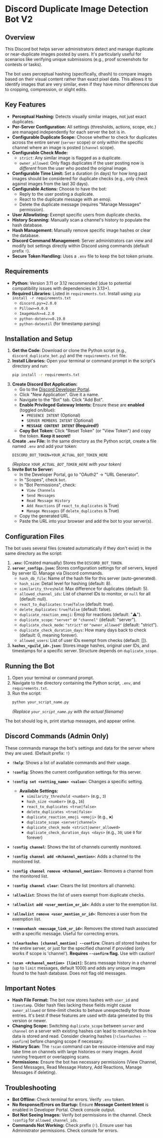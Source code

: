 # Discord Duplicate Image Detection Bot V2

## Overview

This Discord bot helps server administrators detect and manage duplicate or near-duplicate images posted by users. It's particularly useful for scenarios like verifying unique submissions (e.g., proof screenshots for contests or tasks).

The bot uses perceptual hashing (specifically, dhash) to compare images based on their visual content rather than exact pixel data. This allows it to identify images that are very similar, even if they have minor differences due to cropping, compression, or slight edits.

## Key Features

* **Perceptual Hashing:** Detects visually similar images, not just exact duplicates.
* **Per-Server Configuration:** All settings (thresholds, actions, scope, etc.) are managed independently for each server the bot is in.
* **Configurable Duplicate Scope:** Choose whether to check for duplicates across the entire server (`server` scope) or only within the specific channel where an image is posted (`channel` scope).
* **Configurable Check Mode:**
    * `strict`: Any similar image is flagged as a duplicate.
    * `owner_allowed`: Only flags duplicates if the user posting now is *different* from the user who posted the original image.
* **Configurable Time Limit:** Set a duration (in days) for how long past images should be considered for duplicate checks (e.g., only check against images from the last 30 days).
* **Configurable Actions:** Choose to have the bot:
    * Reply to the user posting a duplicate.
    * React to the duplicate message with an emoji.
    * Delete the duplicate message (requires "Manage Messages" permission).
* **User Allowlisting:** Exempt specific users from duplicate checks.
* **History Scanning:** Manually scan a channel's history to populate the hash database.
* **Hash Management:** Manually remove specific image hashes or clear the database.
* **Discord Command Management:** Server administrators can view and modify bot settings directly within Discord using commands (default prefix `!`).
* **Secure Token Handling:** Uses a `.env` file to keep the bot token private.

## Requirements

* **Python:** Version 3.11 or 3.12 recommended (due to potential compatibility issues with dependencies in 3.13+).
* **Required Libraries:** Listed in `requirements.txt`. Install using: `pip install -r requirements.txt`
    * `discord.py>=2.0.0`
    * `Pillow>=9.0.0`
    * `ImageHash>=4.2.0`
    * `python-dotenv>=0.19.0`
    * `python-dateutil` (for timestamp parsing)

## Installation and Setup

1.  **Get the Code:** Download or clone the Python script (e.g., `discord_duplicate_bot.py`) and the `requirements.txt` file.
2.  **Install Libraries:** Open your terminal or command prompt in the script's directory and run:
    ```bash
    pip install -r requirements.txt
    ```
3.  **Create Discord Bot Application:**
    * Go to the [Discord Developer Portal](https://discord.com/developers/applications).
    * Click "New Application". Give it a name.
    * Navigate to the "Bot" tab. Click "Add Bot".
    * **Enable Privileged Gateway Intents:** Ensure these are **enabled** (toggled on/blue):
        * `PRESENCE INTENT` (Optional)
        * `SERVER MEMBERS INTENT` (Optional)
        * **`MESSAGE CONTENT INTENT` (Required!)**
    * **Copy Bot Token:** Click "Reset Token" (or "View Token") and copy the token. **Keep it secret!**
4.  **Create `.env` File:** In the same directory as the Python script, create a file named `.env` and add your token:
    ```dotenv
    DISCORD_BOT_TOKEN=YOUR_ACTUAL_BOT_TOKEN_HERE
    ```
    *(Replace `YOUR_ACTUAL_BOT_TOKEN_HERE` with your token)*
5.  **Invite Bot to Server:**
    * In the Developer Portal, go to "OAuth2" -> "URL Generator".
    * In "Scopes", check `bot`.
    * In "Bot Permissions", check:
        * `View Channels`
        * `Send Messages`
        * `Read Message History`
        * `Add Reactions` (if `react_to_duplicates` is True)
        * `Manage Messages` (if `delete_duplicates` is True)
    * Copy the generated URL.
    * Paste the URL into your browser and add the bot to your server(s).

## Configuration Files

The bot uses several files (created automatically if they don't exist) in the same directory as the script:

1.  **`.env`:** (Created manually) Stores the `DISCORD_BOT_TOKEN`.
2.  **`server_configs.json`:** Stores configuration settings for *all* servers, keyed by server ID. Manage via Discord commands.
    * `hash_db_file`: Name of the hash file for this server (auto-generated).
    * `hash_size`: Detail level for hashing (default: 8).
    * `similarity_threshold`: Max difference for duplicates (default: 5).
    * `allowed_channel_ids`: List of channel IDs to monitor, or `null` for all (default: null).
    * `react_to_duplicates`: `true`/`false` (default: true).
    * `delete_duplicates`: `true`/`false` (default: false).
    * `duplicate_reaction_emoji`: Emoji for reactions (default: "⚠️").
    * `duplicate_scope`: `"server"` or `"channel"` (default: "server").
    * `duplicate_check_mode`: `"strict"` or `"owner_allowed"` (default: "strict").
    * `duplicate_check_duration_days`: How many days back to check (default: 0, meaning forever).
    * `allowed_users`: List of user IDs exempt from checks (default: []).
3.  **`hashes_<guild_id>.json`:** Stores image hashes, original user IDs, and timestamps for a specific server. Structure depends on `duplicate_scope`.

## Running the Bot

1.  Open your terminal or command prompt.
2.  Navigate to the directory containing the Python script, `.env`, and `requirements.txt`.
3.  Run the script:
    ```bash
    python your_script_name.py
    ```
    *(Replace `your_script_name.py` with the actual filename)*

The bot should log in, print startup messages, and appear online.

## Discord Commands (Admin Only)

These commands manage the bot's settings and data for the server where they are used. (Default prefix: `!`)

* **`!help`**: Shows a list of available commands and their usage.

* **`!config`**: Shows the current configuration settings for this server.

* **`!config set <setting_name> <value>`**: Changes a specific setting.
    * **Available Settings:**
        * `similarity_threshold <number>` (e.g., `3`)
        * `hash_size <number>` (e.g., `16`)
        * `react_to_duplicates <true|false>`
        * `delete_duplicates <true|false>`
        * `duplicate_reaction_emoji <emoji>` (e.g., `❌`)
        * `duplicate_scope <server|channel>`
        * `duplicate_check_mode <strict|owner_allowed>`
        * `duplicate_check_duration_days <days>` (e.g., `30`; use `0` for forever)

* **`!config channel`**: Shows the list of channels currently monitored.
* **`!config channel add <#channel_mention>`**: Adds a channel to the monitored list.
* **`!config channel remove <#channel_mention>`**: Removes a channel from the monitored list.
* **`!config channel clear`**: Clears the list (monitors all channels).

* **`!allowlist`**: Shows the list of users exempt from duplicate checks.
* **`!allowlist add <user_mention_or_id>`**: Adds a user to the exemption list.
* **`!allowlist remove <user_mention_or_id>`**: Removes a user from the exemption list.

* **`!removehash <message_link_or_id>`**: Removes the stored hash associated with a specific message. Useful for correcting errors.
* **`!clearhashes [channel_mention] --confirm`**: Clears *all* stored hashes for the entire server, or just for the specified channel if provided (only works if scope is 'channel'). **Requires `--confirm` flag.** Use with caution!

* **`!scan <#channel_mention> [limit]`**: Scans message history in a channel (up to `limit` messages, default 1000) and adds any unique images found to the hash database. Does not flag old messages.

## Important Notes

* **Hash File Format:** The bot now stores hashes with `user_id` and `timestamp`. Older hash files lacking these fields might cause `owner_allowed` or time-limit checks to behave unexpectedly for those entries. It's best if these features are used with data generated by this version or newer.
* **Changing Scope:** Switching `duplicate_scope` between `server` and `channel` on a server with existing hashes can lead to mismatches in how data is stored and read. Consider clearing hashes (`!clearhashes --confirm`) before changing scope if necessary.
* **History Scan:** The `!scan` command can be resource-intensive and may take time on channels with large histories or many images. Avoid running frequent or overlapping scans.
* **Permissions:** Ensure the bot has necessary permissions (View Channel, Send Messages, Read Message History, Add Reactions, Manage Messages if deleting).

## Troubleshooting

* **Bot Offline:** Check terminal for errors. Verify `.env` token.
* **No Response/Errors on Startup:** Ensure **Message Content Intent** is enabled in Developer Portal. Check console output.
* **Bot Not Seeing Images:** Verify bot permissions in the channel. Check `!config` for `allowed_channel_ids`.
* **Commands Not Working:** Check prefix (`!`). Ensure user has Administrator permissions. Check console for errors.
